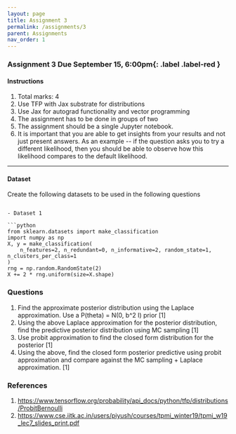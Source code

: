 ```yaml
---
layout: page
title: Assignment 3
permalink: /assignments/3
parent: Assignments
nav_order: 1
---
```


### Assignment 3 **Due September 15, 6:00pm**{: .label .label-red }

#### Instructions
1. Total marks: 4
2. Use TFP with Jax substrate for distributions
3. Use Jax for autograd functionality and vector programming
4. The assignment has to be done in groups of two
5. The assignment should be a single Jupyter notebook. 
6. It is important that you are able to get insights from your results and not just present answers. As an example -- if the question asks you to try a different likelihood, then you should be able to observe how this likelihood compares to the default likelihood. 

----

#### Dataset

Create the following datasets to be used in the following questions

```

- Dataset 1

```python
from sklearn.datasets import make_classification
import numpy as np
X, y = make_classification(
    n_features=2, n_redundant=0, n_informative=2, random_state=1, n_clusters_per_class=1
)
rng = np.random.RandomState(2)
X += 2 * rng.uniform(size=X.shape)
```

### Questions

1. Find the approximate posterior distribution using the Laplace approximation. Use a P(theta) = N(0, b^2 I) prior [1]
2. Using the above Laplace approximation for the posterior distribution, find the predictive posterior distribution using MC sampling [1]
3. Use probit approximation to find the closed form distribution for the posterior [1]
4. Using the above, find the closed form posterior predictive using probit approximation and compare against the MC sampling + Laplace approximation. [1]


### References

1. https://www.tensorflow.org/probability/api_docs/python/tfp/distributions/ProbitBernoulli
2. https://www.cse.iitk.ac.in/users/piyush/courses/tpmi_winter19/tpmi_w19_lec7_slides_print.pdf




